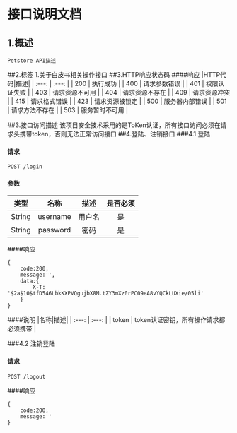 # 接口说明文档

## 1.概述
    Petstore API描述
##2.标签
    1.关于白皮书相关操作接口 
##3.HTTP响应状态码
####响应
|HTTP代码|描述|
| :---:  | :---:  |
| 200 | 执行成功  |
| 400 | 请求参数错误  |
| 401 | 权限认证失败  |
| 403 | 请求资源不可用  |
| 404 | 请求资源不存在  |
| 409 | 请求资源冲突  |
| 415 | 请求格式错误  |
| 423 | 请求资源被锁定  |
| 500 | 服务器内部错误  |
| 501 | 请求方法不存在  |
| 503 | 服务暂时不可用  |

##3.接口访问描述
    该项目安全技术采用的是ToKen认证，所有接口访问必须在请求头携带token，否则无法正常访问接口
##4.登陆、注销接口
###4.1 登陆
#### 请求
    POST /login
#### 参数
|类型|名称|描述|是否必须|
| :---:  | :---: | :---:   |  :---: |
| String | username |  用户名   | 是  |
| String | password |  密码   | 是  |
####响应
```
{
    code:200,
    message:'',
    data:{
        X-T: '$2a$10$tfD546LbkKXPVQgujbX8M.tZY3mXz0rPC09eA8vYQCkLUXie/05li'
    }
}
```
####说明
|名称|描述|
| :---:  | :---: |
| token | token认证密钥，所有操作请求都必须携带 |

###4.2 注销登陆

#### 请求
    POST /logout

####响应
```$xslt
{
    code:200,
    message:''
}
```